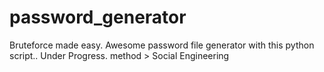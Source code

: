 password_generator
==================

Bruteforce made easy. Awesome password file generator with this python script.. Under Progress. method > Social Engineering
